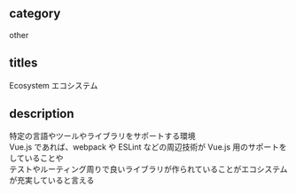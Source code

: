 ## category

other

## titles

Ecosystem
エコシステム

## description

特定の言語やツールやライブラリをサポートする環境  
Vue.js であれば、webpack や ESLint などの周辺技術が Vue.js 用のサポートをしていることや  
テストやルーティング周りで良いライブラリが作られていることがエコシステムが充実していると言える
